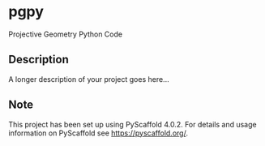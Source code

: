 # pgpy

Projective Geometry Python Code

## Description

A longer description of your project goes here...

<!-- pyscaffold-notes -->

## Note

This project has been set up using PyScaffold 4.0.2. For details and usage
information on PyScaffold see https://pyscaffold.org/.
